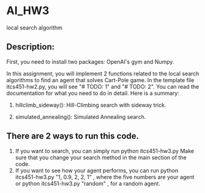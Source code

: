 # AI_HW3
local search algorithm

## Description:

First, you need to install two packages: OpenAI's gym and Numpy.

In this assignment, you will implement 2 functions related to the local search algorithms to find an agent that solves Cart-Pole game. In the template file itcs451-hw2.py, you will see "# TODO: 1" and "# TODO: 2". You can read the documentation for what you need to do in detail. Here is a summary:

1. hillclimb_sideway(): Hill-Climbing search with sideway trick.

2. simulated_annealing(): Simulated Annealing search.

## There are 2 ways to run this code. 

1. If you want to search, you can simply run
python itcs451-hw3.py
Make sure that you change your search method in the main section of the code.
2. If you want to see how your agent performs, you can run
python itcs451-hw3.py "1, 0.9, 2, 2, 1"
, where the five numbers are your agent or 
python itcs451-hw3.py "random"
, for a random agent.
